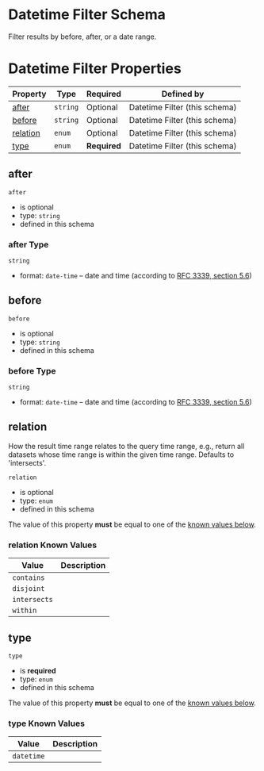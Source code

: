 
# Datetime Filter Schema

Filter results by before, after, or a date range.

# Datetime Filter Properties

| Property | Type | Required | Defined by |
|----------|------|----------|------------|
| [after](#after) | `string` | Optional | Datetime Filter (this schema) |
| [before](#before) | `string` | Optional | Datetime Filter (this schema) |
| [relation](#relation) | `enum` | Optional | Datetime Filter (this schema) |
| [type](#type) | `enum` | **Required** | Datetime Filter (this schema) |

## after


`after`

* is optional
* type: `string`
* defined in this schema

### after Type


`string`

* format: `date-time` – date and time (according to [RFC 3339, section 5.6](http://tools.ietf.org/html/rfc3339))






## before


`before`

* is optional
* type: `string`
* defined in this schema

### before Type


`string`

* format: `date-time` – date and time (according to [RFC 3339, section 5.6](http://tools.ietf.org/html/rfc3339))






## relation

How the result time range relates to the query time range, e.g., return all datasets whose time range is within the given time range. Defaults to 'intersects'.

`relation`

* is optional
* type: `enum`
* defined in this schema

The value of this property **must** be equal to one of the [known values below](#relation-known-values).

### relation Known Values
| Value | Description |
|-------|-------------|
| `contains` |  |
| `disjoint` |  |
| `intersects` |  |
| `within` |  |




## type


`type`

* is **required**
* type: `enum`
* defined in this schema

The value of this property **must** be equal to one of the [known values below](#type-known-values).

### type Known Values
| Value | Description |
|-------|-------------|
| `datetime` |  |



